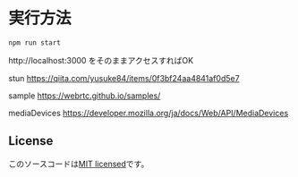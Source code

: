 # 実行方法

```
npm run start
```

http://localhost:3000
をそのままアクセスすればOK

stun
https://qiita.com/yusuke84/items/0f3bf24aa4841af0d5e7

sample
https://webrtc.github.io/samples/

mediaDevices
https://developer.mozilla.org/ja/docs/Web/API/MediaDevices

## License

このソースコードは[MIT licensed](https://github.com/nestjs/nest/blob/master/LICENSE)です。